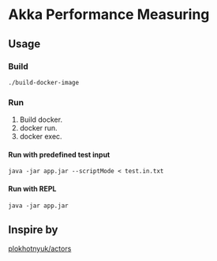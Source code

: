 # Akka Performance Measuring

## Usage

### Build

```shell script
./build-docker-image
```

### Run
1. Build docker.
2. docker run.
3. docker exec.

#### Run with predefined test input

```shell script
java -jar app.jar --scriptMode < test.in.txt
```

#### Run with REPL
```shell script
java -jar app.jar
```

## Inspire by
[plokhotnyuk/actors](https://github.com/plokhotnyuk/actors)